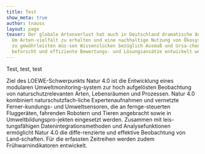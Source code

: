 ```yaml
---
title: Test
show_meta: true
author: tnauss
layout: page
teaser: Der globale Artenverlust hat auch in Deutschland dramatische Ausmaße angenommen.
  Um Arten-vielfalt zu erhalten und eine nachhaltige Nutzung von Ökosystemleistungen
  zu gewährleisten müs-sen Wissenslücken bezüglich Ausmaß und Ursa-chen des Artenverlusts
  beforscht und effiziente Bewertungs- und Lösungsansätze entwickelt werden.
---
```


Test, test, test

Ziel des LOEWE-Schwerpunkts Natur 4.0 ist die Entwicklung eines modularen Umweltmonitoring-system zur hoch aufgelösten Beobachtung von naturschutzrelevanten Arten, Lebensräumen und Prozessen. Natur 4.0 kombiniert naturschutzfach-liche Expertenaufnahmen und vernetzte Ferner-kundungs- und Umweltsensoren, die an fernge-steuerten Fluggeräten, fahrenden Robotern und Tieren angebracht sowie in Umweltbildungspro-jekten eingesetzt werden. Zusammen mit leis-tungsfähigen Datenintegrationsmethoden und Analysefunktionen ermöglicht Natur 4.0 die diffe-renzierte und effektive Beobachtung von Land-schaften. Für die erfassten Zeitreihen werden zudem Frühwarnindikatoren entwickelt.